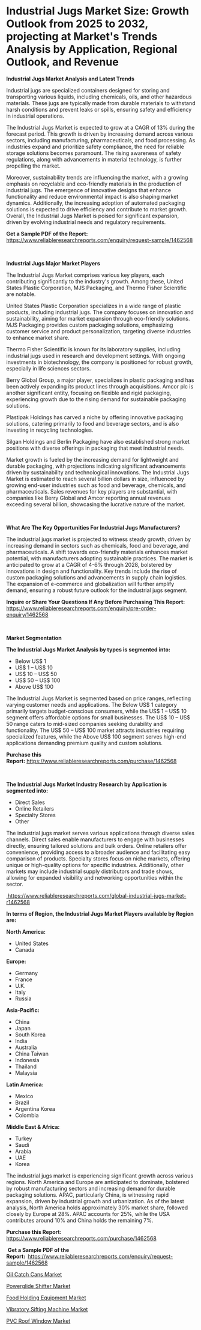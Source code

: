 <p><h1>Industrial Jugs Market Size: Growth Outlook from 2025 to 2032, projecting at Market's Trends Analysis by Application, Regional Outlook, and Revenue</h1></p><p><strong>Industrial Jugs Market Analysis and Latest Trends</strong></p>
<p><p>Industrial jugs are specialized containers designed for storing and transporting various liquids, including chemicals, oils, and other hazardous materials. These jugs are typically made from durable materials to withstand harsh conditions and prevent leaks or spills, ensuring safety and efficiency in industrial operations.</p><p>The Industrial Jugs Market is expected to grow at a CAGR of 13% during the forecast period. This growth is driven by increasing demand across various sectors, including manufacturing, pharmaceuticals, and food processing. As industries expand and prioritize safety compliance, the need for reliable storage solutions becomes paramount. The rising awareness of safety regulations, along with advancements in material technology, is further propelling the market.</p><p>Moreover, sustainability trends are influencing the market, with a growing emphasis on recyclable and eco-friendly materials in the production of industrial jugs. The emergence of innovative designs that enhance functionality and reduce environmental impact is also shaping market dynamics. Additionally, the increasing adoption of automated packaging solutions is expected to drive efficiency and contribute to market growth. Overall, the Industrial Jugs Market is poised for significant expansion, driven by evolving industrial needs and regulatory requirements.</p></p>
<p><strong>Get a Sample PDF of the Report:&nbsp;</strong> <a href="https://www.reliableresearchreports.com/enquiry/request-sample/1462568?utm_campaign=117&utm_medium=2&utm_source=Github&utm_content=ia&utm_term=18022025&utm_id=industrial-jugs">https://www.reliableresearchreports.com/enquiry/request-sample/1462568</a></p>
<p>&nbsp;</p>
<p><strong>Industrial Jugs Major Market Players</strong></p>
<p><p>The Industrial Jugs Market comprises various key players, each contributing significantly to the industry's growth. Among these, United States Plastic Corporation, MJS Packaging, and Thermo Fisher Scientific are notable. </p><p>United States Plastic Corporation specializes in a wide range of plastic products, including industrial jugs. The company focuses on innovation and sustainability, aiming for market expansion through eco-friendly solutions. MJS Packaging provides custom packaging solutions, emphasizing customer service and product personalization, targeting diverse industries to enhance market share.</p><p>Thermo Fisher Scientific is known for its laboratory supplies, including industrial jugs used in research and development settings. With ongoing investments in biotechnology, the company is positioned for robust growth, especially in life sciences sectors.</p><p>Berry Global Group, a major player, specializes in plastic packaging and has been actively expanding its product lines through acquisitions. Amcor plc is another significant entity, focusing on flexible and rigid packaging, experiencing growth due to the rising demand for sustainable packaging solutions.</p><p>Plastipak Holdings has carved a niche by offering innovative packaging solutions, catering primarily to food and beverage sectors, and is also investing in recycling technologies.</p><p>Silgan Holdings and Berlin Packaging have also established strong market positions with diverse offerings in packaging that meet industrial needs.</p><p>Market growth is fueled by the increasing demand for lightweight and durable packaging, with projections indicating significant advancements driven by sustainability and technological innovations. The Industrial Jugs Market is estimated to reach several billion dollars in size, influenced by growing end-user industries such as food and beverage, chemicals, and pharmaceuticals. Sales revenues for key players are substantial, with companies like Berry Global and Amcor reporting annual revenues exceeding several billion, showcasing the lucrative nature of the market.</p></p>
<p>&nbsp;</p>
<p><strong>What Are The Key Opportunities For Industrial Jugs Manufacturers?</strong></p>
<p><p>The industrial jugs market is projected to witness steady growth, driven by increasing demand in sectors such as chemicals, food and beverage, and pharmaceuticals. A shift towards eco-friendly materials enhances market potential, with manufacturers adopting sustainable practices. The market is anticipated to grow at a CAGR of 4-6% through 2028, bolstered by innovations in design and functionality. Key trends include the rise of custom packaging solutions and advancements in supply chain logistics. The expansion of e-commerce and globalization will further amplify demand, ensuring a robust future outlook for the industrial jugs segment.</p></p>
<p><strong>Inquire or Share Your Questions If Any Before Purchasing This Report:</strong> <a href="https://www.reliableresearchreports.com/enquiry/pre-order-enquiry/1462568?utm_campaign=117&utm_medium=2&utm_source=Github&utm_content=ia&utm_term=18022025&utm_id=industrial-jugs">https://www.reliableresearchreports.com/enquiry/pre-order-enquiry/1462568</a></p>
<p>&nbsp;</p>
<p><strong>Market Segmentation</strong></p>
<p><strong>The Industrial Jugs Market Analysis by types is segmented into:</strong></p>
<p><ul><li>Below US$ 1</li><li>US$ 1 – US$ 10</li><li>US$ 10 – US$ 50</li><li>US$ 50 – US$ 100</li><li>Above US$ 100</li></ul></p>
<p><p>The Industrial Jugs Market is segmented based on price ranges, reflecting varying customer needs and applications. The Below US$ 1 category primarily targets budget-conscious consumers, while the US$ 1 – US$ 10 segment offers affordable options for small businesses. The US$ 10 – US$ 50 range caters to mid-sized companies seeking durability and functionality. The US$ 50 – US$ 100 market attracts industries requiring specialized features, while the Above US$ 100 segment serves high-end applications demanding premium quality and custom solutions.</p></p>
<p><strong>Purchase this Report:&nbsp;</strong><a href="https://www.reliableresearchreports.com/purchase/1462568?utm_campaign=117&utm_medium=2&utm_source=Github&utm_content=ia&utm_term=18022025&utm_id=industrial-jugs">https://www.reliableresearchreports.com/purchase/1462568</a></p>
<p>&nbsp;</p>
<p><strong>The Industrial Jugs Market Industry Research by Application is segmented into:</strong></p>
<p><ul><li>Direct Sales</li><li>Online Retailers</li><li>Specialty Stores</li><li>Other</li></ul></p>
<p><p>The industrial jugs market serves various applications through diverse sales channels. Direct sales enable manufacturers to engage with businesses directly, ensuring tailored solutions and bulk orders. Online retailers offer convenience, providing access to a broader audience and facilitating easy comparison of products. Specialty stores focus on niche markets, offering unique or high-quality options for specific industries. Additionally, other markets may include industrial supply distributors and trade shows, allowing for expanded visibility and networking opportunities within the sector.</p></p>
<p><a href="https://www.reliableresearchreports.com/global-industrial-jugs-market-r1462568?utm_campaign=117&utm_medium=2&utm_source=Github&utm_content=ia&utm_term=18022025&utm_id=industrial-jugs">&nbsp;https://www.reliableresearchreports.com/global-industrial-jugs-market-r1462568</a></p>
<p><strong>In terms of Region, the Industrial Jugs Market Players available by Region are:</strong></p>
<p>
    <p> <strong> North America: </strong>
        <ul>
            <li>United States</li>
            <li>Canada</li>
        </ul>
        </p> 
    <p> <strong> Europe: </strong>
        <ul>
            <li>Germany</li>
            <li>France</li>
            <li>U.K.</li>
            <li>Italy</li>
            <li>Russia</li>
        </ul>
        </p> 
    <p> <strong> Asia-Pacific: </strong>
        <ul>
            <li>China</li>
            <li>Japan</li>
            <li>South Korea</li>
            <li>India</li>
            <li>Australia</li>
            <li>China Taiwan</li>
            <li>Indonesia</li>
            <li>Thailand</li>
            <li>Malaysia</li>
        </ul>
        </p> 
    <p> <strong> Latin America: </strong>
        <ul>
            <li>Mexico</li>
            <li>Brazil</li>
            <li>Argentina Korea</li>
            <li>Colombia</li>
        </ul>
        </p> 
    <p> <strong> Middle East & Africa: </strong>
        <ul>
            <li>Turkey</li>
            <li>Saudi</li>
            <li>Arabia</li>
            <li>UAE</li>
            <li>Korea</li>
        </ul>
    </p>
    </p>
<p><p>The industrial jugs market is experiencing significant growth across various regions. North America and Europe are anticipated to dominate, bolstered by robust manufacturing sectors and increasing demand for durable packaging solutions. APAC, particularly China, is witnessing rapid expansion, driven by industrial growth and urbanization. As of the latest analysis, North America holds approximately 30% market share, followed closely by Europe at 28%. APAC accounts for 25%, while the USA contributes around 10% and China holds the remaining 7%.</p></p>
<p><strong>Purchase this Report: </strong><a href="https://www.reliableresearchreports.com/purchase/1462568?utm_campaign=117&utm_medium=2&utm_source=Github&utm_content=ia&utm_term=18022025&utm_id=industrial-jugs">https://www.reliableresearchreports.com/purchase/1462568</a></p>
<p>&nbsp;<strong>Get a Sample PDF of the Report:&nbsp;&nbsp;</strong><a href="https://www.reliableresearchreports.com/enquiry/request-sample/1462568?utm_campaign=117&utm_medium=2&utm_source=Github&utm_content=ia&utm_term=18022025&utm_id=industrial-jugs">https://www.reliableresearchreports.com/enquiry/request-sample/1462568</a></p>
<p><strong></strong></p>
<p><p><a href="https://github.com/memorirummy/Market-Research-Report-List-1/blob/main/oil-catch-cans-market.md?utm_campaign=117&utm_medium=2&utm_source=Github&utm_content=ia&utm_term=18022025&utm_id=industrial-jugs">Oil Catch Cans Market</a></p><p><a href="https://github.com/alasmyayock/Market-Research-Report-List-1/blob/main/powerglide-shifter-market.md?utm_campaign=117&utm_medium=2&utm_source=Github&utm_content=ia&utm_term=18022025&utm_id=industrial-jugs">Powerglide Shifter Market</a></p><p><a href="https://github.com/eusoffyhanty/Market-Research-Report-List-1/blob/main/food-holding-equipment-market.md?utm_campaign=117&utm_medium=2&utm_source=Github&utm_content=ia&utm_term=18022025&utm_id=industrial-jugs">Food Holding Equipment Market</a></p><p><a href="https://github.com/xanaanenkaly/Market-Research-Report-List-1/blob/main/vibratory-sifting-machine-market.md?utm_campaign=117&utm_medium=2&utm_source=Github&utm_content=ia&utm_term=18022025&utm_id=industrial-jugs">Vibratory Sifting Machine Market</a></p><p><a href="https://github.com/phumlaaijem/Market-Research-Report-List-1/blob/main/pvc-roof-window-market.md?utm_campaign=117&utm_medium=2&utm_source=Github&utm_content=ia&utm_term=18022025&utm_id=industrial-jugs">PVC Roof Window Market</a></p></p>